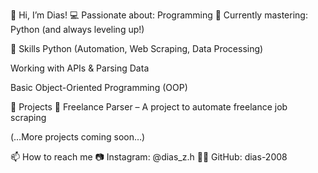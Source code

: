 👋 Hi, I’m Dias!
💻 Passionate about: Programming
🐍 Currently mastering: Python (and always leveling up!)

🔧 Skills
Python (Automation, Web Scraping, Data Processing)

Working with APIs & Parsing Data

Basic Object-Oriented Programming (OOP)

📂 Projects
🚀 Freelance Parser – A project to automate freelance job scraping

(…More projects coming soon…)

📫 How to reach me
📷 Instagram: @dias_z.h
🐱‍💻 GitHub: dias-2008



<!---
dias-2008/dias-2008 is a ✨ special ✨ repository because its `README.md` (this file) appears on your GitHub profile.
You can click the Preview link to take a look at your changes.
--->
